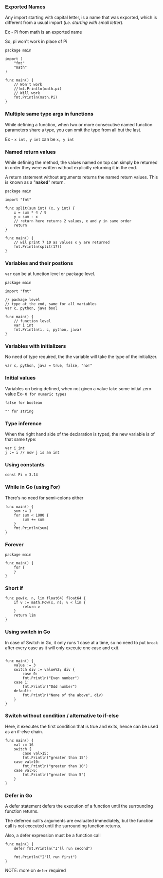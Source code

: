 ### Exported Names
Any import starting with capital letter, is a name that was exported, which is different from a usual import (*i.e. starting with small letter*).

Ex - Pi from math is an exported name

So, pi won't work in place of Pi
```
package main

import (
	"fmt"
	"math"
)

func main() {
	// Won't work
	//fmt.Println(math.pi)
	// Will work
	fmt.Println(math.Pi)
}

```

### Multiple same type args in functions

While defining a function, when two or more consecutive named function parameters share a type, you can omit the type from all but the last. 

Ex - `x int, y int` can be `x, y int`


### Named return values

While defining the method, the values named on top can simply be returned in order they were written without explicitly returning it in the end.


A return statement without arguments returns the named return values. This is known as a "**naked**" return. 

```
package main

import "fmt"

func split(sum int) (x, y int) {
	x = sum * 4 / 9
	y = sum - x
	// return here returns 2 values, x and y in same order
	return
}

func main() {
	// wil print 7 10 as values x y are returned
	fmt.Println(split(17))
}

```

### Variables and their postions

`var` can be at function level or package level.

```
package main

import "fmt"

// package level
// type at the end, same for all variables
var c, python, java bool

func main() {
	// function level
	var i int
	fmt.Println(i, c, python, java)
}

```

### Variables with initializers

No need of type required, the the variable will take the type of the initializer.

`var c, python, java = true, false, "no!"`

### Initial values

Variables on being defined, when not given a value take some initial zero value
Ex-
`0 for numeric types`

`false for boolean`

`"" for string`

### Type inference

When the right hand side of the declaration is typed, the new variable is of that same type: 

```
var i int
j := i // now j is an int
```

### Using constants

`const Pi = 3.14`

### While in Go (using For)
There's no need for semi-colons either

```
func main() {
	sum := 1
	for sum < 1000 {
		sum += sum
	}
	fmt.Println(sum)
}
```
### Forever
```
package main

func main() {
	for {
	}
}
```

### Short If

```
func pow(x, n, lim float64) float64 {
	if v := math.Pow(x, n); v < lim {
		return v
	}
	return lim
}
```


### Using switch in Go

In case of Switch in Go, it only runs 1 case at a time, so no need to put `break` after every case as it will only execute one case and exit.

```

func main() {
	value := 3
	switch div := value%2; div {
		case 0:
		fmt.Println("Even number")
	case 1:
		fmt.Println("Odd number")
	default:
		fmt.Println("None of the above", div)
	}
}
```

### Switch without condition / alternative to if-else

Here, it executes the first condition that is true and exits, hence can be used as an if-else chain.

```
func main() {
	val := 16
	switch {
		case val>15:
		fmt.Println("greater than 15")
	case val>10:
		fmt.Println("greater than 10")
	case val>5:
		fmt.Println("greater than 5")
	}
}
```

### Defer in Go

A defer statement defers the execution of a function until the surrounding function returns. 


The deferred call's arguments are evaluated immediately, but the function call is not executed until the surrounding function returns. 

Also, a defer expression must be a function call

```
func main() {
	defer fmt.Println("I'll run second")

	fmt.Println("I'll run first")
}
```

NOTE: more on `defer` required
